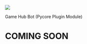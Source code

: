 <img src="https://m0de-60.github.io/web/rpgenerator-new-logo-2.png">

Game Hub Bot (Pycore Plugin Module)

# COMING SOON
